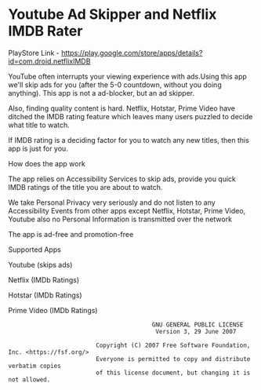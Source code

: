 # Youtube Ad Skipper and Netflix IMDB Rater

PlayStore Link - https://play.google.com/store/apps/details?id=com.droid.netflixIMDB

YouTube often interrupts your viewing experience with ads.Using this app we'll skip ads for you (after the 5-0 countdown, without you doing anything). This app is not a ad-blocker, but an ad skipper.

Also, finding quality content is hard. Netflix, Hotstar, Prime Video have ditched the IMDB rating feature which leaves many users puzzled to decide what title to watch.

If IMDB rating is a deciding factor for you to watch any new titles, then this app is just for you.

How does the app work

The app relies on Accessibility Services to skip ads, provide you quick IMDB ratings of the title you are about to watch. 

We take Personal Privacy very seriously and do not listen to any Accessibility Events from other apps except Netflix, Hotstar, Prime Video, Youtube also no Personal Information is transmitted over the network

The app is ad-free and promotion-free


Supported Apps

Youtube (skips ads)

Netflix (IMDb Ratings)

Hotstar (IMDb Ratings)

Prime Video (IMDb Ratings)






                                             GNU GENERAL PUBLIC LICENSE
                                              Version 3, 29 June 2007

                             Copyright (C) 2007 Free Software Foundation, Inc. <https://fsf.org/>
                             Everyone is permitted to copy and distribute verbatim copies
                             of this license document, but changing it is not allowed.



